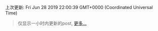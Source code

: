 
  
 上次更新: Fri Jun 28 2019 22:00:39 GMT+0000 (Coordinated Universal Time) 

 > 仅显示一小时内更新的post, [更多...](screenshots/)
  